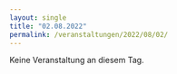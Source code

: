 ```yaml
---
layout: single
title: "02.08.2022"
permalink: /veranstaltungen/2022/08/02/
---
```


Keine Veranstaltung an diesem Tag.
